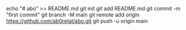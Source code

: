 echo "# abo" >> README.md
git init
git add README.md
git commit -m "first commit"
git branch -M main
git remote add origin https://github.com/ab0retal/abo.git
git push -u origin main
